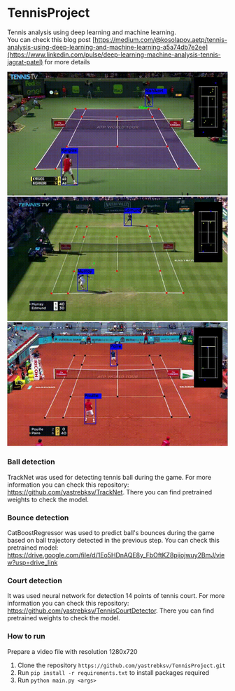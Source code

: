 # TennisProject
Tennis analysis using deep learning and machine learning. <br>
You can check this blog post [https://medium.com/@kosolapov.aetp/tennis-analysis-using-deep-learning-and-machine-learning-a5a74db7e2ee](https://www.linkedin.com/pulse/deep-learning-machine-analysis-tennis-jagrat-patel) for more details

![](pics/hard.gif)
![](pics/grass.gif)
![](pics/clay.gif)

### Ball detection
TrackNet was used for detecting tennis ball during the game. For more information you can check this repository: https://github.com/yastrebksv/TrackNet. There you can find 
pretrained weights to check the model.

### Bounce detection
CatBoostRegressor was used to predict ball's bounces during the game based on ball trajectory detected in the previous step. You can check this pretrained model: https://drive.google.com/file/d/1Eo5HDnAQE8y_FbOftKZ8pjiojwuy2BmJ/view?usp=drive_link 

### Court detection
It was used neural network for detection 14 points of tennis court. For more information you can check this repository: https://github.com/yastrebksv/TennisCourtDetector. There you can find pretrained weights to check the model.

### How to run
Prepare a video file with resolution 1280x720
1. Clone the repository `https://github.com/yastrebksv/TennisProject.git`
2. Run `pip install -r requirements.txt` to install packages required
3. Run `python main.py <args>`

   

